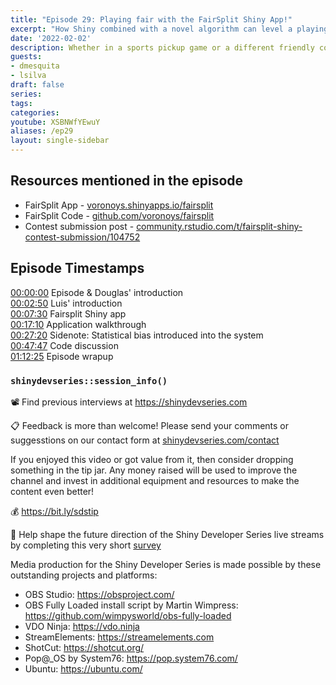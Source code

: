 ```yaml
---
title: "Episode 29: Playing fair with the FairSplit Shiny App!" 
excerpt: "How Shiny combined with a novel algorithm can level a playing field in many situations."
date: '2022-02-02'
description: Whether in a sports pickup game or a different friendly competition, we often strive for balancing the distributions of skills so everyone can have fun. What does this have to do with Shiny? In episode 29, our coverage of the 2021 Shiny contest continues as I am joined by Douglas Mesquita and Luis Gustavo Silve e Silve who created the novel FairSplit Shiny application! Motivated by regular football pickup games, Douglas and Luis developed a novel algorithm to balance the distribution of individuals incorporating multiple traits that eventually wound up into a snazy Shiny app that easily has something for everyone. This is yet another example of the many use cases Shiny brings at your fingertips.
guests:
- dmesquita
- lsilva
draft: false
series:
tags:
categories:
youtube: XSBNWfYEwuY
aliases: /ep29
layout: single-sidebar
---
```


## Resources mentioned in the episode

* FairSplit App - [voronoys.shinyapps.io/fairsplit](https://voronoys.shinyapps.io/fairsplit/)
* FairSplit Code - [github.com/voronoys/fairsplit](https://github.com/voronoys/fairsplit)
* Contest submission post - [community.rstudio.com/t/fairsplit-shiny-contest-submission/104752](https://community.rstudio.com/t/fairsplit-shiny-contest-submission/104752)

## Episode Timestamps

[00:00:00](https://youtube.com/watch?v=XSBNWfYEwuY&t=0s) Episode & Douglas' introduction </br>
[00:02:50](https://youtube.com/watch?v=XSBNWfYEwuY&t=170s) Luis' introduction </br>
[00:07:30](https://youtube.com/watch?v=XSBNWfYEwuY&t=450s) Fairsplit Shiny app </br>
[00:17:10](https://youtube.com/watch?v=XSBNWfYEwuY&t=1030s) Application walkthrough </br>
[00:27:20](https://youtube.com/watch?v=XSBNWfYEwuY&t=1640s) Sidenote: Statistical bias introduced into the system </br>
[00:47:47](https://youtube.com/watch?v=XSBNWfYEwuY&t=2867s) Code discussion </br>
[01:12:25](https://youtube.com/watch?v=XSBNWfYEwuY&t=4345s) Episode wrapup </br>

### `shinydevseries::session_info()`

📽 Find previous interviews at <https://shinydevseries.com>

📋 Feedback is more than welcome! Please send your comments or suggesstions on our contact form at [shinydevseries.com/contact](https://shinydevseries.com/contact)

If you enjoyed this video or got value from it, then consider dropping something in the tip jar. Any money raised will be used to improve the channel and invest in additional equipment and resources to make the content even better!

💰 <https://bit.ly/sdstip>

📨 Help shape the future direction of the Shiny Developer Series live streams by completing this very short [survey](https://forms.gle/wuveHJWZLjuzBQaC7)

Media production for the Shiny Developer Series is made possible by these outstanding projects and platforms:

- OBS Studio: <https://obsproject.com/>
- OBS Fully Loaded install script by Martin Wimpress: <https://github.com/wimpysworld/obs-fully-loaded>
- VDO Ninja: <https://vdo.ninja>
- StreamElements: <https://streamelements.com>
- ShotCut: <https://shotcut.org/>
- Pop@_OS by System76: <https://pop.system76.com/>
- Ubuntu: <https://ubuntu.com/>
